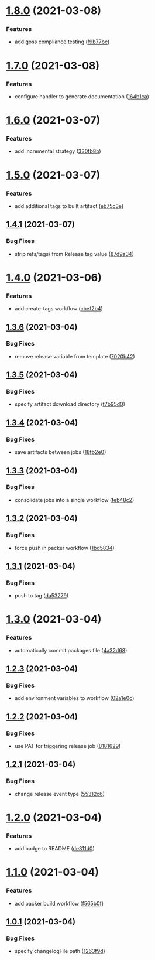 # [1.8.0](https://github.com/jasonwalsh/ubuntu-20.04/compare/v1.7.0...v1.8.0) (2021-03-08)


### Features

* add goss compliance testing ([f9b77bc](https://github.com/jasonwalsh/ubuntu-20.04/commit/f9b77bcfc336ea9bd8b851a479939184943306da))

# [1.7.0](https://github.com/jasonwalsh/ubuntu-20.04/compare/v1.6.0...v1.7.0) (2021-03-08)


### Features

* configure handler to generate documentation ([164b1ca](https://github.com/jasonwalsh/ubuntu-20.04/commit/164b1ca3052d284a1c234b6b6255bc093ca9396e))

# [1.6.0](https://github.com/jasonwalsh/ubuntu-20.04/compare/v1.5.0...v1.6.0) (2021-03-07)


### Features

* add incremental strategy ([330fb8b](https://github.com/jasonwalsh/ubuntu-20.04/commit/330fb8bb92289e01cac91798fb623ad2f09ba19b))

# [1.5.0](https://github.com/jasonwalsh/ubuntu-20.04/compare/v1.4.1...v1.5.0) (2021-03-07)


### Features

* add additional tags to built artifact ([eb75c3e](https://github.com/jasonwalsh/ubuntu-20.04/commit/eb75c3e5d9d1867f0b9c678d312bf83c03095313))

## [1.4.1](https://github.com/jasonwalsh/ubuntu-20.04/compare/v1.4.0...v1.4.1) (2021-03-07)


### Bug Fixes

* strip refs/tags/ from Release tag value ([87d9a34](https://github.com/jasonwalsh/ubuntu-20.04/commit/87d9a340a75bc5c4de40825134d0ccfb79f6e14b))

# [1.4.0](https://github.com/jasonwalsh/ubuntu-20.04/compare/v1.3.6...v1.4.0) (2021-03-06)


### Features

* add create-tags workflow ([cbef2b4](https://github.com/jasonwalsh/ubuntu-20.04/commit/cbef2b4bd2e24199a9e014762301a14c7154438d))

## [1.3.6](https://github.com/jasonwalsh/ubuntu-20.04/compare/v1.3.5...v1.3.6) (2021-03-04)


### Bug Fixes

* remove release variable from template ([7020b42](https://github.com/jasonwalsh/ubuntu-20.04/commit/7020b4207be4cfe5033e316a92ebff7e67f8c959))

## [1.3.5](https://github.com/jasonwalsh/ubuntu-20.04/compare/v1.3.4...v1.3.5) (2021-03-04)


### Bug Fixes

* specify artifact download directory ([f7b95d0](https://github.com/jasonwalsh/ubuntu-20.04/commit/f7b95d04e9d71612b89697a67372949f6885b696))

## [1.3.4](https://github.com/jasonwalsh/ubuntu-20.04/compare/v1.3.3...v1.3.4) (2021-03-04)


### Bug Fixes

* save artifacts between jobs ([18fb2e0](https://github.com/jasonwalsh/ubuntu-20.04/commit/18fb2e0b041d1ec8f4fc336dd12f7f00db9dcc11))

## [1.3.3](https://github.com/jasonwalsh/ubuntu-20.04/compare/v1.3.2...v1.3.3) (2021-03-04)


### Bug Fixes

* consolidate jobs into a single workflow ([feb48c2](https://github.com/jasonwalsh/ubuntu-20.04/commit/feb48c29e8caae5dbd80eb9a77f75d0d3acfc505))

## [1.3.2](https://github.com/jasonwalsh/ubuntu-20.04/compare/v1.3.1...v1.3.2) (2021-03-04)


### Bug Fixes

* force push in packer workflow ([1bd5834](https://github.com/jasonwalsh/ubuntu-20.04/commit/1bd5834241869a347f1797f881f916f1f75d5af1))

## [1.3.1](https://github.com/jasonwalsh/ubuntu-20.04/compare/v1.3.0...v1.3.1) (2021-03-04)


### Bug Fixes

* push to tag ([da53279](https://github.com/jasonwalsh/ubuntu-20.04/commit/da53279ea83fe6632857caec2281632443bb34c3))

# [1.3.0](https://github.com/jasonwalsh/ubuntu-20.04/compare/v1.2.3...v1.3.0) (2021-03-04)


### Features

* automatically commit packages file ([4a32d68](https://github.com/jasonwalsh/ubuntu-20.04/commit/4a32d68d46575c1f1605b4fbbaa602b191253e85))

## [1.2.3](https://github.com/jasonwalsh/ubuntu-20.04/compare/v1.2.2...v1.2.3) (2021-03-04)


### Bug Fixes

* add environment variables to workflow ([02a1e0c](https://github.com/jasonwalsh/ubuntu-20.04/commit/02a1e0ca1bc29929f9936db0c069ad6a4af202df))

## [1.2.2](https://github.com/jasonwalsh/ubuntu-20.04/compare/v1.2.1...v1.2.2) (2021-03-04)


### Bug Fixes

* use PAT for triggering release job ([8181629](https://github.com/jasonwalsh/ubuntu-20.04/commit/818162919794a3bf521c1164c4e0b3b6d7085f87))

## [1.2.1](https://github.com/jasonwalsh/ubuntu-20.04/compare/v1.2.0...v1.2.1) (2021-03-04)


### Bug Fixes

* change release event type ([55312c6](https://github.com/jasonwalsh/ubuntu-20.04/commit/55312c6466bbefba005856f2d9cb1dba390bef23))

# [1.2.0](https://github.com/jasonwalsh/ubuntu-20.04/compare/v1.1.0...v1.2.0) (2021-03-04)


### Features

* add badge to README ([de311d0](https://github.com/jasonwalsh/ubuntu-20.04/commit/de311d0b16633281ad3aff715a047619a658b251))

# [1.1.0](https://github.com/jasonwalsh/ubuntu-20.04/compare/v1.0.1...v1.1.0) (2021-03-04)


### Features

* add packer build workflow ([f565b0f](https://github.com/jasonwalsh/ubuntu-20.04/commit/f565b0f88abb91f40c052c177dfefc4609a6e776))

## [1.0.1](https://github.com/jasonwalsh/ubuntu-20.04/compare/v1.0.0...v1.0.1) (2021-03-04)


### Bug Fixes

* specify changelogFile path ([1263f9d](https://github.com/jasonwalsh/ubuntu-20.04/commit/1263f9d81160f9a69ee6d51b2eb47a07542c8e2d))
